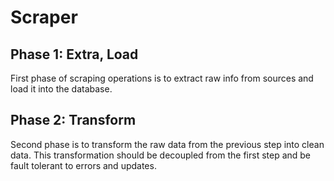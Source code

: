 # Scraper

## Phase 1: Extra, Load

First phase of scraping operations is to extract raw info from sources and load it into the database.

## Phase 2: Transform

Second phase is to transform the raw data from the previous step into clean data. This transformation should be decoupled from the first step and be fault tolerant to errors and updates.